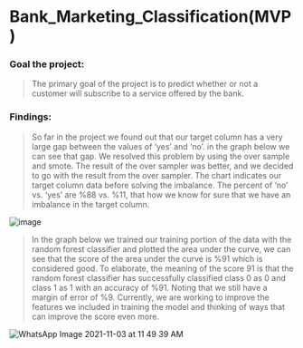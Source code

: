 # Bank_Marketing_Classification(MVP)

### Goal the project:
> The primary goal of the project is to predict whether or not a customer will subscribe to a service offered by the bank.
### Findings:
> So far in the project we found out that our target column has a very large gap between the values of ‘yes’ and ‘no’. in the graph below we can see that gap. We resolved this problem by using the over sample and smote. The result of the over sampler was better, and we decided to go with the result from the over sampler. The chart indicates our target column data before solving the imbalance. 
The percent of ‘no’ vs. ‘yes’ are %88 vs. %11, that how we know for sure that we have an imbalance in the target column.

![image](https://user-images.githubusercontent.com/67028272/140027197-c71b3aef-2ab5-43b3-9b3f-65c898cd14cf.png)


> In the graph below we trained our training portion of the data with the random forest classifier and plotted the area under the curve, we can see that the score of the area under the curve is %91 which is considered good. To elaborate, the meaning of the score 91 is that the random forest classifier has successfully classified class 0 as 0 and class 1 as 1 with an accuracy of %91. Noting that we still have a margin of error of %9. 
Currently, we are working to improve the features we included in training the model and thinking of ways that can improve the score even more.


![WhatsApp Image 2021-11-03 at 11 49 39 AM](https://user-images.githubusercontent.com/90554959/140067984-c2ad430f-3afc-4c59-8329-92ea01543215.jpeg)


```python

```
